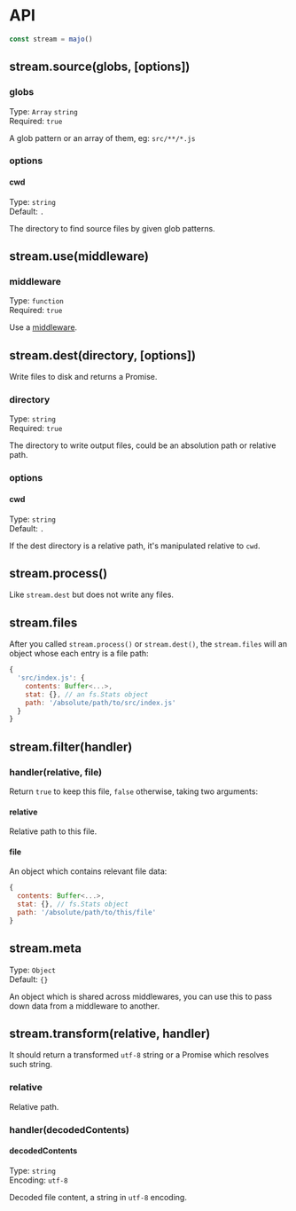 # API

```js
const stream = majo()
```

## stream.source(globs, [options])

### globs

Type: `Array` `string`<br>
Required: `true`

A glob pattern or an array of them, eg: `src/**/*.js`

### options

#### cwd

Type: `string`<br>
Default: `.`

The directory to find source files by given glob patterns.

## stream.use(middleware)

### middleware

Type: `function`<br>
Required: `true`

Use a [middleware](./middleware.md).

## stream.dest(directory, [options])

Write files to disk and returns a Promise.

### directory

Type: `string`<br>
Required: `true`

The directory to write output files, could be an absolution path or relative path.

### options

#### cwd

Type: `string`<br>
Default: `.`

If the dest directory is a relative path, it's manipulated relative to `cwd`.

## stream.process()

Like `stream.dest` but does not write any files.

## stream.files

After you called `stream.process()` or `stream.dest()`, the `stream.files` will  an object whose each entry is a file path:

```js
{
  'src/index.js': {
    contents: Buffer<...>,
    stat: {}, // an fs.Stats object
    path: '/absolute/path/to/src/index.js'
  }
}
```

## stream.filter(handler)

### handler(relative, file)

Return `true` to keep this file, `false` otherwise, taking two arguments:

#### relative

Relative path to this file.

#### file

An object which contains relevant file data:

```js
{
  contents: Buffer<...>,
  stat: {}, // fs.Stats object
  path: '/absolute/path/to/this/file'
}
```

## stream.meta

Type: `Object`<br>
Default: `{}`

An object which is shared across middlewares, you can use this to pass down data from a middleware to another.

## stream.transform(relative, handler)

It should return a transformed `utf-8` string or a Promise which resolves such string.

### relative

Relative path.

### handler(decodedContents)

#### decodedContents

Type: `string`<br>
Encoding: `utf-8`

Decoded file content, a string in `utf-8` encoding.
